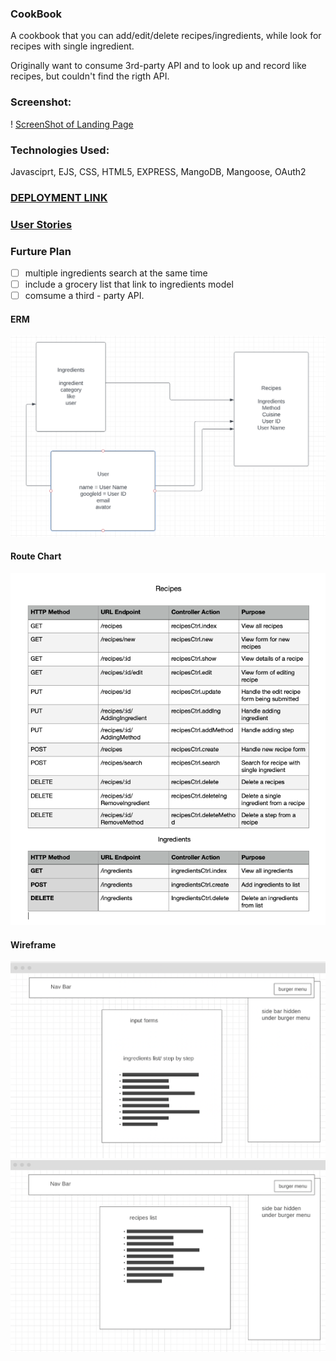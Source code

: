 ### CookBook

A cookbook that you can add/edit/delete recipes/ingredients, while look for recipes with single ingredient.

Originally want to consume 3rd-party API and to look up and record like recipes, but couldn't find the rigth API.

### Screenshot: 

! [ScreenShot of Landing Page](./public/images/screenshot.png)

### Technologies Used:
Javasciprt, EJS, CSS, HTML5, EXPRESS, MangoDB, Mangoose, OAuth2

### [DEPLOYMENT LINK](https://cookbookv1.herokuapp.com/) 


### [User Stories](https://trello.com/invite/b/w6Cd203g/8875920578428b7f31b1d4e8bfbbb8ce/project-2)

### Furture Plan

- [ ] multiple ingredients search at the same time
- [ ] include a grocery list that link to ingredients model
- [ ] comsume a third - party API. 

#### ERM
![ERD](./public/images/ERD.png)
#### Route Chart
![Route Chart](./public/images/Route%20Chart.png)
#### Wireframe
![Wireframe1](./public/images/wireframe%201.png)
![Wireframe1](./public/images/wireframe%202.png)
